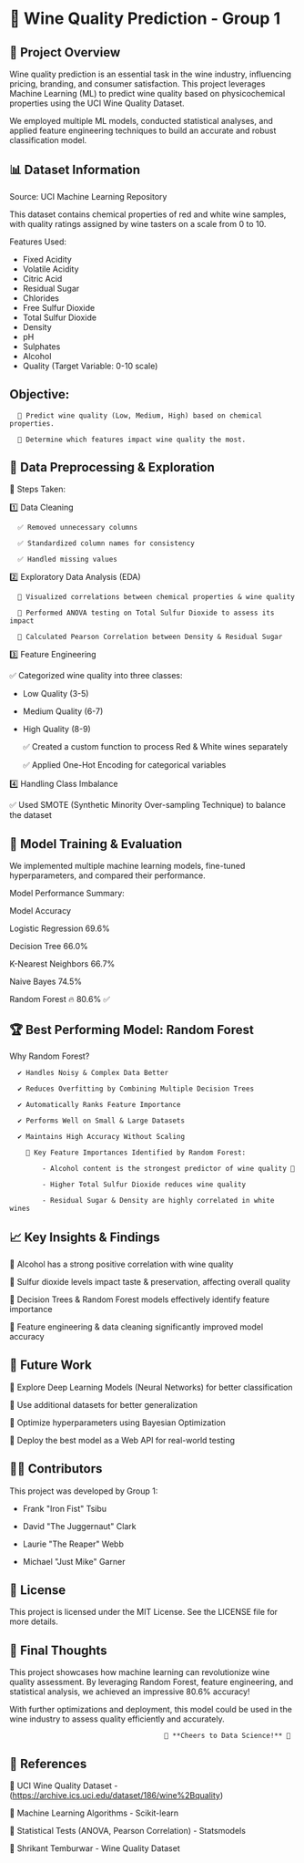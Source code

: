# 🍷 Wine Quality Prediction - Group 1

## 📌 Project Overview

Wine quality prediction is an essential task in the wine industry, influencing pricing, branding, and consumer satisfaction. This project leverages Machine Learning (ML) to predict wine quality based on physicochemical properties using the UCI Wine Quality Dataset.

We employed multiple ML models, conducted statistical analyses, and applied feature engineering techniques to build an accurate and robust classification model.



## 📊 Dataset Information

Source: UCI Machine Learning Repository

This dataset contains chemical properties of red and white wine samples, with quality ratings assigned by wine tasters on a scale from 0 to 10.

Features Used:
   - Fixed Acidity
   - Volatile Acidity
   - Citric Acid
   - Residual Sugar
   - Chlorides
   - Free Sulfur Dioxide
   - Total Sulfur Dioxide
   - Density
   - pH
   - Sulphates
   - Alcohol
   - Quality (Target Variable: 0-10 scale)

## Objective:
      🔹 Predict wine quality (Low, Medium, High) based on chemical properties.

      🔹 Determine which features impact wine quality the most.



## 🔬 Data Preprocessing & Exploration

📌 Steps Taken:

1️⃣ Data Cleaning

      ✅ Removed unnecessary columns

      ✅ Standardized column names for consistency

      ✅ Handled missing values

2️⃣ Exploratory Data Analysis (EDA)

      🔹 Visualized correlations between chemical properties & wine quality

      🔹 Performed ANOVA testing on Total Sulfur Dioxide to assess its impact

      🔹 Calculated Pearson Correlation between Density & Residual Sugar

3️⃣ Feature Engineering

✅ Categorized wine quality into three classes:
   - Low Quality (3-5)
   - Medium Quality (6-7)
   - High Quality (8-9)

     ✅ Created a custom function to process Red & White wines separately

     ✅ Applied One-Hot Encoding for categorical variables

4️⃣ Handling Class Imbalance

✅ Used SMOTE (Synthetic Minority Over-sampling Technique) to balance the dataset



## 🤖 Model Training & Evaluation
We implemented multiple machine learning models, fine-tuned hyperparameters, and compared their performance.

Model Performance Summary:

  Model	                                                       Accuracy

  Logistic Regression	                                        69.6%

  Decision Tree	                                              66.0%

  K-Nearest Neighbors	                                        66.7%

  Naive Bayes	                                                 74.5%

  Random Forest	                                           🔥 80.6% ✅



## 🏆 Best Performing Model: Random Forest

Why Random Forest?

      ✔️ Handles Noisy & Complex Data Better

      ✔️ Reduces Overfitting by Combining Multiple Decision Trees

      ✔️ Automatically Ranks Feature Importance

      ✔️ Performs Well on Small & Large Datasets

      ✔️ Maintains High Accuracy Without Scaling

        🔹 Key Feature Importances Identified by Random Forest:

            - Alcohol content is the strongest predictor of wine quality 🍷

            - Higher Total Sulfur Dioxide reduces wine quality

            - Residual Sugar & Density are highly correlated in white wines



## 📈 Key Insights & Findings

   🔹 Alcohol has a strong positive correlation with wine quality

   🔹 Sulfur dioxide levels impact taste & preservation, affecting overall quality

   🔹 Decision Trees & Random Forest models effectively identify feature importance

   🔹 Feature engineering & data cleaning significantly improved model accuracy



## 🚀 Future Work

   🔹 Explore Deep Learning Models (Neural Networks) for better classification

   🔹 Use additional datasets for better generalization

   🔹 Optimize hyperparameters using Bayesian Optimization

   🔹 Deploy the best model as a Web API for real-world testing



## 👨‍💻 Contributors

This project was developed by Group 1:

   - Frank "Iron Fist" Tsibu

   - David "The Juggernaut" Clark

   - Laurie "The Reaper" Webb

   - Michael "Just Mike" Garner



## 📜 License

This project is licensed under the MIT License. See the LICENSE file for more details.



## 📢 Final Thoughts

This project showcases how machine learning can revolutionize wine quality assessment.
By leveraging Random Forest, feature engineering, and statistical analysis, we achieved an impressive 80.6% accuracy!

With further optimizations and deployment, this model could be used in the wine industry to assess quality efficiently and accurately.

                                          🍷 **Cheers to Data Science!** 🎉




## 🔗 References

   🔹 UCI Wine Quality Dataset - (https://archive.ics.uci.edu/dataset/186/wine%2Bquality)

   🔹 Machine Learning Algorithms - Scikit-learn

   🔹 Statistical Tests (ANOVA, Pearson Correlation) - Statsmodels

   🔹 Shrikant Temburwar - Wine Quality Dataset